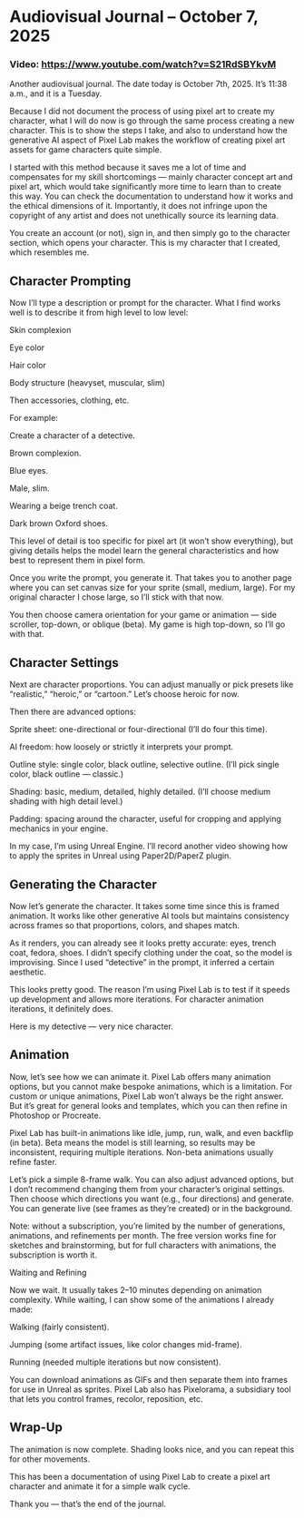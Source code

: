 # Audiovisual Journal – October 7, 2025

### Video: https://www.youtube.com/watch?v=S21RdSBYkvM

Another audiovisual journal. The date today is October 7th, 2025. It’s 11:38 a.m., and it is a Tuesday.

Because I did not document the process of using pixel art to create my character, what I will do now is go through the same process creating a new character. This is to show the steps I take, and also to understand how the generative AI aspect of Pixel Lab makes the workflow of creating pixel art assets for game characters quite simple.

I started with this method because it saves me a lot of time and compensates for my skill shortcomings — mainly character concept art and pixel art, which would take significantly more time to learn than to create this way. You can check the documentation to understand how it works and the ethical dimensions of it. Importantly, it does not infringe upon the copyright of any artist and does not unethically source its learning data.

You create an account (or not), sign in, and then simply go to the character section, which opens your character. This is my character that I created, which resembles me.

## Character Prompting

Now I’ll type a description or prompt for the character. What I find works well is to describe it from high level to low level:

Skin complexion

Eye color

Hair color

Body structure (heavyset, muscular, slim)

Then accessories, clothing, etc.

For example:

Create a character of a detective.

Brown complexion.

Blue eyes.

Male, slim.

Wearing a beige trench coat.

Dark brown Oxford shoes.

This level of detail is too specific for pixel art (it won’t show everything), but giving details helps the model learn the general characteristics and how best to represent them in pixel form.

Once you write the prompt, you generate it. That takes you to another page where you can set canvas size for your sprite (small, medium, large). For my original character I chose large, so I’ll stick with that now.

You then choose camera orientation for your game or animation — side scroller, top-down, or oblique (beta). My game is high top-down, so I’ll go with that.

## Character Settings

Next are character proportions. You can adjust manually or pick presets like “realistic,” “heroic,” or “cartoon.” Let’s choose heroic for now.

Then there are advanced options:

Sprite sheet: one-directional or four-directional (I’ll do four this time).

AI freedom: how loosely or strictly it interprets your prompt.

Outline style: single color, black outline, selective outline. (I’ll pick single color, black outline — classic.)

Shading: basic, medium, detailed, highly detailed. (I’ll choose medium shading with high detail level.)

Padding: spacing around the character, useful for cropping and applying mechanics in your engine.

In my case, I’m using Unreal Engine. I’ll record another video showing how to apply the sprites in Unreal using Paper2D/PaperZ plugin.

## Generating the Character

Now let’s generate the character. It takes some time since this is framed animation. It works like other generative AI tools but maintains consistency across frames so that proportions, colors, and shapes match.

As it renders, you can already see it looks pretty accurate: eyes, trench coat, fedora, shoes. I didn’t specify clothing under the coat, so the model is improvising. Since I used “detective” in the prompt, it inferred a certain aesthetic.

This looks pretty good. The reason I’m using Pixel Lab is to test if it speeds up development and allows more iterations. For character animation iterations, it definitely does.

Here is my detective — very nice character.

## Animation

Now, let’s see how we can animate it. Pixel Lab offers many animation options, but you cannot make bespoke animations, which is a limitation. For custom or unique animations, Pixel Lab won’t always be the right answer. But it’s great for general looks and templates, which you can then refine in Photoshop or Procreate.

Pixel Lab has built-in animations like idle, jump, run, walk, and even backflip (in beta). Beta means the model is still learning, so results may be inconsistent, requiring multiple iterations. Non-beta animations usually refine faster.

Let’s pick a simple 8-frame walk. You can also adjust advanced options, but I don’t recommend changing them from your character’s original settings. Then choose which directions you want (e.g., four directions) and generate. You can generate live (see frames as they’re created) or in the background.

Note: without a subscription, you’re limited by the number of generations, animations, and refinements per month. The free version works fine for sketches and brainstorming, but for full characters with animations, the subscription is worth it.

Waiting and Refining

Now we wait. It usually takes 2–10 minutes depending on animation complexity. While waiting, I can show some of the animations I already made:

Walking (fairly consistent).

Jumping (some artifact issues, like color changes mid-frame).

Running (needed multiple iterations but now consistent).

You can download animations as GIFs and then separate them into frames for use in Unreal as sprites. Pixel Lab also has Pixelorama, a subsidiary tool that lets you control frames, recolor, reposition, etc.

## Wrap-Up

The animation is now complete. Shading looks nice, and you can repeat this for other movements.

This has been a documentation of using Pixel Lab to create a pixel art character and animate it for a simple walk cycle.

Thank you — that’s the end of the journal.
